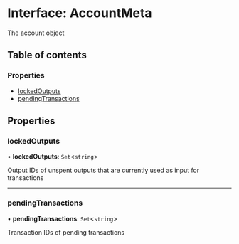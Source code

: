 # Interface: AccountMeta

The account object

## Table of contents

### Properties

- [lockedOutputs](AccountMeta.md#lockedoutputs)
- [pendingTransactions](AccountMeta.md#pendingtransactions)

## Properties

### lockedOutputs

• **lockedOutputs**: `Set`<`string`\>

Output IDs of unspent outputs that are currently used as input for transactions

___

### pendingTransactions

• **pendingTransactions**: `Set`<`string`\>

Transaction IDs of pending transactions
